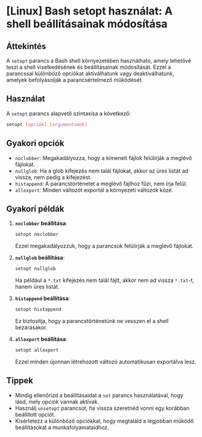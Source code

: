 # [Linux] Bash setopt használat: A shell beállításainak módosítása

## Áttekintés
A `setopt` parancs a Bash shell környezetében használható, amely lehetővé teszi a shell viselkedésének és beállításainak módosítását. Ezzel a parancssal különböző opciókat aktiválhatunk vagy deaktiválhatunk, amelyek befolyásolják a parancsértelmező működését.

## Használat
A `setopt` parancs alapvető szintaxisa a következő:

```bash
setopt [opciók] [argumentumok]
```

## Gyakori opciók
- `noclobber`: Megakadályozza, hogy a kimeneti fájlok felülírják a meglévő fájlokat.
- `nullglob`: Ha a glob kifejezés nem talál fájlokat, akkor az üres listát ad vissza, nem pedig a kifejezést.
- `histappend`: A parancstörténetet a meglévő fájlhoz fűzi, nem írja felül.
- `allexport`: Minden változót exportál a környezeti változók közé.

## Gyakori példák
1. **`noclobber` beállítása**:
   ```bash
   setopt noclobber
   ```
   Ezzel megakadályozzuk, hogy a parancsok felülírják a meglévő fájlokat.

2. **`nullglob` beállítása**:
   ```bash
   setopt nullglob
   ```
   Ha például a `*.txt` kifejezés nem talál fájlt, akkor nem ad vissza `*.txt`-t, hanem üres listát.

3. **`histappend` beállítása**:
   ```bash
   setopt histappend
   ```
   Ez biztosítja, hogy a parancstörténetünk ne vesszen el a shell bezárásakor.

4. **`allexport` beállítása**:
   ```bash
   setopt allexport
   ```
   Ezzel minden újonnan létrehozott változó automatikusan exportálva lesz.

## Tippek
- Mindig ellenőrizd a beállításaidat a `set` parancs használatával, hogy lásd, mely opciók vannak aktívak.
- Használj `unsetopt` parancsot, ha vissza szeretnéd vonni egy korábban beállított opciót.
- Kísérletezz a különböző opciókkal, hogy megtaláld a legjobban működő beállításokat a munkafolyamataidhoz.